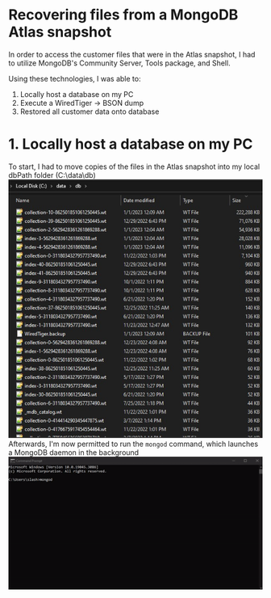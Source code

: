 # Recovering files from a MongoDB Atlas snapshot

In order to access the customer files that were in the Atlas snapshot, I had to utilize MongoDB's Community Server, Tools package, and Shell.

Using these technologies, I was able to:
1. Locally host a database on my PC
2. Execute a WiredTiger -> BSON dump
3. Restored all customer data onto database

# 1. Locally host a database on my PC
To start, I had to move copies of the files in the Atlas snapshot into my local dbPath folder (C:\data\db)
![local dbPath](assets/mongodb_file_recovery/local_dbPath.jpg)
Afterwards, I'm now permitted to run the `mongod` command, which launches a MongoDB daemon in the background
![mongod_connection](assets/mongodb_file_recovery/mongod_connection.gif)
